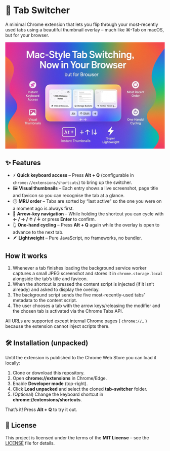 # 🚀 Tab Switcher

A minimal Chrome extension that lets you flip through your most-recently used tabs using a beautiful thumbnail overlay – much like ⌘-Tab on macOS, but for your browser.

![](./docs/poster.jpeg)

## ✨ Features

- ⚡ **Quick keyboard access** – Press **Alt + Q** (configurable in `chrome://extensions/shortcuts`) to bring up the switcher.
- 🖼️ **Visual thumbnails** – Each entry shows a live screenshot, page title and favicon so you can recognise the tab at a glance.
- 🕑 **MRU order** – Tabs are sorted by “last active” so the one you were on a moment ago is always first.
- 🎹 **Arrow-key navigation** – While holding the shortcut you can cycle with **← / → / ↑ / ↓** or press **Enter** to confirm.
- 👆 **One-hand cycling** – Press **Alt + Q** again while the overlay is open to advance to the next tab.
- 🪶 **Lightweight** – Pure JavaScript, no frameworks, no bundler.

## How it works

1. Whenever a tab finishes loading the background service worker captures a small JPEG screenshot and stores it in `chrome.storage.local` alongside the tab’s title and favicon.
2. When the shortcut is pressed the content script is injected (if it isn’t already) and asked to display the overlay.
3. The background script sends the five most-recently-used tabs’ metadata to the content script.
4. The user chooses a tab with the arrow keys/releasing the modifier and the chosen tab is activated via the Chrome Tabs API.

All URLs are supported except internal Chrome pages ( `chrome://…` ) because the extension cannot inject scripts there.

## 🛠️ Installation (unpacked)

Until the extension is published to the Chrome Web Store you can load it locally:

1. Clone or download this repository.
2. Open **chrome://extensions** in Chrome/Edge.
3. Enable **Developer mode** (top-right).
4. Click **Load unpacked** and select the cloned **tab-switcher** folder.
5. (Optional) Change the keyboard shortcut in **chrome://extensions/shortcuts**.

That’s it! Press **Alt + Q** to try it out.

## 📝 License

This project is licensed under the terms of the **MIT License** – see the [LICENSE](LICENSE) file for details.

